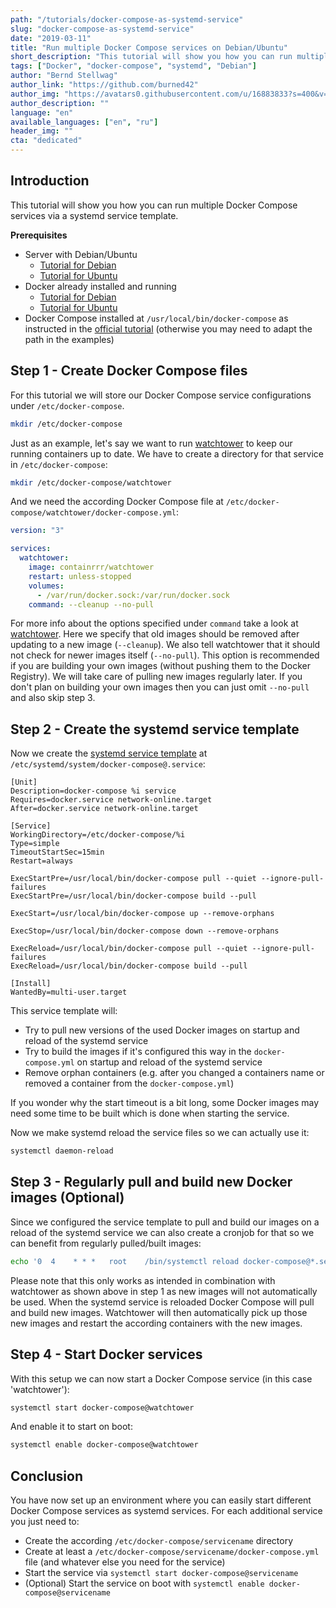 ```yaml
---
path: "/tutorials/docker-compose-as-systemd-service"
slug: "docker-compose-as-systemd-service"
date: "2019-03-11"
title: "Run multiple Docker Compose services on Debian/Ubuntu"
short_description: "This tutorial will show you how you can run multiple Docker Compose services via a systemd service template."
tags: ["Docker", "docker-compose", "systemd", "Debian"]
author: "Bernd Stellwag"
author_link: "https://github.com/burned42"
author_img: "https://avatars0.githubusercontent.com/u/16883833?s=400&v=4"
author_description: ""
language: "en"
available_languages: ["en", "ru"]
header_img: ""
cta: "dedicated"
---
```


## Introduction

This tutorial will show you how you can run multiple Docker Compose services via a systemd service template.

**Prerequisites**

* Server with Debian/Ubuntu
  * [Tutorial for Debian](https://www.debian.org/releases/stable/amd64/)
  * [Tutorial for Ubuntu](https://help.ubuntu.com/)
* Docker already installed and running
  * [Tutorial for Debian](https://docs.docker.com/engine/install/debian/)
  * [Tutorial for Ubuntu](https://docs.docker.com/engine/install/ubuntu/)
* Docker Compose installed at `/usr/local/bin/docker-compose` as instructed in the [official tutorial](https://docs.docker.com/compose/install/) (otherwise you may need to adapt the path in the examples)

## Step 1 - Create Docker Compose files

For this tutorial we will store our Docker Compose service configurations under `/etc/docker-compose`.

```bash
mkdir /etc/docker-compose
```

Just as an example, let's say we want to run [watchtower](https://hub.docker.com/r/containrrr/watchtower) to keep our running containers up to date. We have to create a directory for that service in `/etc/docker-compose`:

```bash
mkdir /etc/docker-compose/watchtower
```

And we need the according Docker Compose file at `/etc/docker-compose/watchtower/docker-compose.yml`:

```yaml
version: "3"

services:
  watchtower:
    image: containrrr/watchtower
    restart: unless-stopped
    volumes:
      - /var/run/docker.sock:/var/run/docker.sock
    command: --cleanup --no-pull
```

For more info about the options specified under `command` take a look at [watchtower](https://hub.docker.com/r/containrrr/watchtower).
Here we specify that old images should be removed after updating to a new image (`--cleanup`).
We also tell watchtower that it should not check for newer images itself (`--no-pull`). This option is recommended if you are building your own images (without pushing them to the Docker Registry). We will take care of pulling new images regularly later. If you don't plan on building your own images then you can just omit `--no-pull` and also skip step 3.

## Step 2 - Create the systemd service template

Now we create the [systemd service template](https://www.freedesktop.org/software/systemd/man/systemd.service.html#Service%20Templates) at `/etc/systemd/system/docker-compose@.service`:

```text
[Unit]
Description=docker-compose %i service
Requires=docker.service network-online.target
After=docker.service network-online.target

[Service]
WorkingDirectory=/etc/docker-compose/%i
Type=simple
TimeoutStartSec=15min
Restart=always

ExecStartPre=/usr/local/bin/docker-compose pull --quiet --ignore-pull-failures
ExecStartPre=/usr/local/bin/docker-compose build --pull

ExecStart=/usr/local/bin/docker-compose up --remove-orphans

ExecStop=/usr/local/bin/docker-compose down --remove-orphans

ExecReload=/usr/local/bin/docker-compose pull --quiet --ignore-pull-failures
ExecReload=/usr/local/bin/docker-compose build --pull

[Install]
WantedBy=multi-user.target
```

This service template will:

* Try to pull new versions of the used Docker images on startup and reload of the systemd service
* Try to build the images if it's configured this way in the `docker-compose.yml` on startup and reload of the systemd service
* Remove orphan containers (e.g. after you changed a containers name or removed a container from the `docker-compose.yml`)

If you wonder why the start timeout is a bit long, some Docker images may need some time to be built which is done when starting the service.

Now we make systemd reload the service files so we can actually use it:

```bash
systemctl daemon-reload
```

## Step 3 - Regularly pull and build new Docker images (Optional)

Since we configured the service template to pull and build our images on a reload of the systemd service we can also create a cronjob for that so we can benefit from regularly pulled/built images:

```bash
echo '0  4    * * *   root    /bin/systemctl reload docker-compose@*.service' >> /etc/crontab
```

Please note that this only works as intended in combination with watchtower as shown above in step 1 as new images will not automatically be used.
When the systemd service is reloaded Docker Compose will pull and build new images. Watchtower will then automatically pick up those new images and restart the according containers with the new images.

## Step 4 - Start Docker services

With this setup we can now start a Docker Compose service (in this case 'watchtower'):

```bash
systemctl start docker-compose@watchtower
```

And enable it to start on boot:

```bash
systemctl enable docker-compose@watchtower
```

## Conclusion

You have now set up an environment where you can easily start different Docker Compose services as systemd services. For each additional service you just need to:

* Create the according `/etc/docker-compose/servicename` directory
* Create at least a `/etc/docker-compose/servicename/docker-compose.yml` file (and whatever else you need for the service)
* Start the service via `systemctl start docker-compose@servicename`
* (Optional) Start the service on boot with `systemctl enable docker-compose@servicename`
